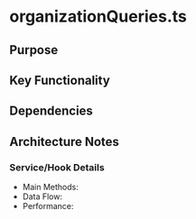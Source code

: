# organizationQueries.ts

## Purpose

## Key Functionality

## Dependencies

## Architecture Notes

### Service/Hook Details
- Main Methods: 
- Data Flow: 
- Performance: 
